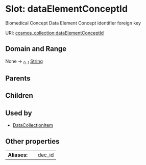 
# Slot: dataElementConceptId

Biomedical Concept Data Element Concept identifier foreign key

URI: [cosmos_collection:dataElementConceptId](https://www.cdisc.org/cosmos/collection_v1.0dataElementConceptId)


## Domain and Range

None &#8594;  <sub>0..1</sub> [String](types/String.md)

## Parents


## Children


## Used by

 * [DataCollectionItem](DataCollectionItem.md)

## Other properties

|  |  |  |
| --- | --- | --- |
| **Aliases:** | | dec_id |
